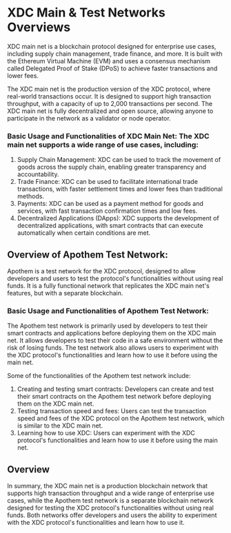 # XDC Main & Test Networks Overviews

XDC main net is a blockchain protocol designed for enterprise use cases, including supply chain management, trade finance, and more. It is built with the Ethereum Virtual Machine (EVM) and uses a consensus mechanism called Delegated Proof of Stake (DPoS) to achieve faster transactions and lower fees.

The XDC main net is the production version of the XDC protocol, where real-world transactions occur. It is designed to support high transaction throughput, with a capacity of up to 2,000 transactions per second. The XDC main net is fully decentralized and open source, allowing anyone to participate in the network as a validator or node operator.

### Basic Usage and Functionalities of XDC Main Net: The XDC main net supports a wide range of use cases, including:

1. Supply Chain Management: XDC can be used to track the movement of goods across the supply chain, enabling greater transparency and accountability.
2. Trade Finance: XDC can be used to facilitate international trade transactions, with faster settlement times and lower fees than traditional methods.
3. Payments: XDC can be used as a payment method for goods and services, with fast transaction confirmation times and low fees.
4. Decentralized Applications (DApps): XDC supports the development of decentralized applications, with smart contracts that can execute automatically when certain conditions are met.

## **Overview of Apothem Test Network:**

Apothem is a test network for the XDC protocol, designed to allow developers and users to test the protocol's functionalities without using real funds. It is a fully functional network that replicates the XDC main net's features, but with a separate blockchain.

### Basic Usage and Functionalities of Apothem Test Network:&#x20;

The Apothem test network is primarily used by developers to test their smart contracts and applications before deploying them on the XDC main net. It allows developers to test their code in a safe environment without the risk of losing funds. The test network also allows users to experiment with the XDC protocol's functionalities and learn how to use it before using the main net.

Some of the functionalities of the Apothem test network include:

1. Creating and testing smart contracts: Developers can create and test their smart contracts on the Apothem test network before deploying them on the XDC main net.
2. Testing transaction speed and fees: Users can test the transaction speed and fees of the XDC protocol on the Apothem test network, which is similar to the XDC main net.
3. Learning how to use XDC: Users can experiment with the XDC protocol's functionalities and learn how to use it before using the main net.

## Overview

In summary, the XDC main net is a production blockchain network that supports high transaction throughput and a wide range of enterprise use cases, while the Apothem test network is a separate blockchain network designed for testing the XDC protocol's functionalities without using real funds. Both networks offer developers and users the ability to experiment with the XDC protocol's functionalities and learn how to use it.
